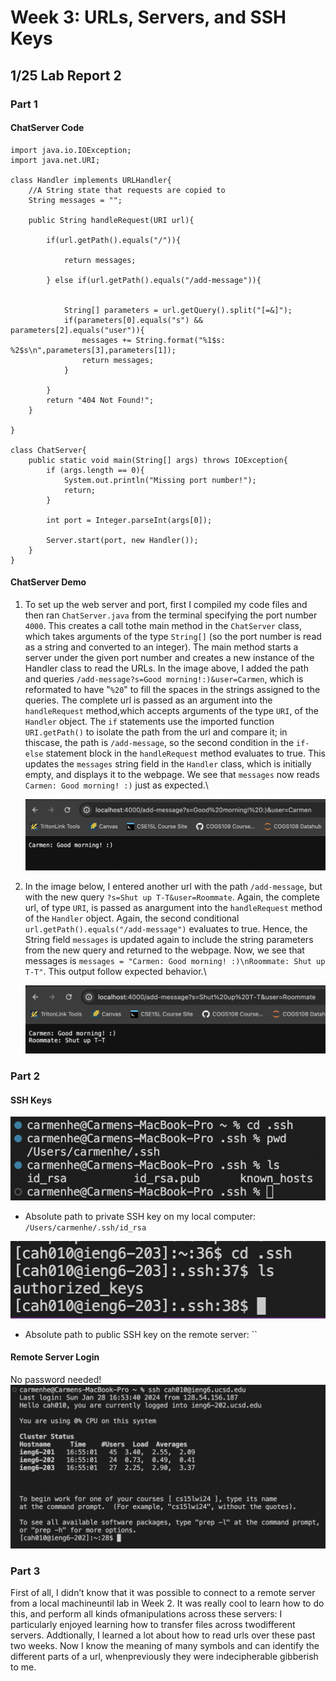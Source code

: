 # Week 3: URLs, Servers, and SSH Keys
## 1/25 Lab Report 2
### Part 1
#### ChatServer Code
```
import java.io.IOException;
import java.net.URI;

class Handler implements URLHandler{
    //A String state that requests are copied to
    String messages = "";

    public String handleRequest(URI url){

        if(url.getPath().equals("/")){

            return messages;
            
        } else if(url.getPath().equals("/add-message")){


            String[] parameters = url.getQuery().split("[=&]");
            if(parameters[0].equals("s") && parameters[2].equals("user")){
                messages += String.format("%1$s: %2$s\n",parameters[3],parameters[1]);
                return messages;
            }

        }
        return "404 Not Found!";
    }

}

class ChatServer{
    public static void main(String[] args) throws IOException{
        if (args.length == 0){
            System.out.println("Missing port number!");
            return;
        }

        int port = Integer.parseInt(args[0]);

        Server.start(port, new Handler());
    }
}
```
#### ChatServer Demo
1. To set up the web server and port, first I compiled my code files and then ran `ChatServer.java` from the terminal specifying the port number `4000`. This creates a call tothe main method in the `ChatServer` class, which takes arguments of the type `String[]` (so the port number is read as a string and converted to an integer). The main method starts a server under the given port number and creates a new instance of the Handler class to read the URLs.
   In the image above, I added the path and queries `/add-message?s=Good morning!:)&user=Carmen`, which is reformated to have "`%20`" to fill the spaces in the strings assigned to the queries. The complete url is passed as an argument into the `handleRequest` method,which accepts arguments of the type `URI`, of the `Handler` object. The `if` statements use the imported function `URI.getPath()` to isolate the path from the url and compare it; in thiscase, the path is `/add-message`, so the second condition in the `if-else` statement block in the `handleRequest` method evaluates to true. This updates the `messages` string field in the `Handler` class, which is initially empty, and displays it to the webpage. We see that `messages` now reads `Carmen: Good morning! :)` just as expected.\
   
   ![Image](screenshots/chat-message1.png)

2. In the image below, I entered another url with the path `/add-message`, but with the new query `?s=Shut up T-T&user=Roommate`. Again, the complete url, of type `URI`, is passed as anargument into the `handleRequest` method of the `Handler` object. Again, the second conditional `url.getPath().equals("/add-message")` evaluates to true. Hence, the String field `messages` is updated again to include the string parameters from the new query and returned to the webpage. Now, we see that messages is `messages = "Carmen: Good morning! :)\nRoommate: Shut up T-T"`. This output follow expected behavior.\
   
   ![Image](screenshots/chat-message2.png)
   
### Part 2
#### SSH Keys
![Image](screenshots/ssh-privkey-path.png)

- Absolute path to private SSH key on my local computer: `/Users/carmenhe/.ssh/id_rsa`

![Image](screenshots/ssh-pubkey-path.png)

- Absolute path to public SSH key on the remote server: ``

#### Remote Server Login
No password needed!
![Image](screenshots/ssh-login.png)

### Part 3
First of all, I didn’t know that it was possible to connect to a remote server from a local machineuntil lab in Week 2. It was really cool to learn how to do this, and perform all kinds ofmanipulations across these servers: I particularly enjoyed learning how to transfer files across twodifferent servers. Addtionally, I learned a lot about how to read urls over these past two weeks. Now I know the meaning of many symbols and can identify the different parts of a url, whenpreviously they were indecipherable gibberish to me.
